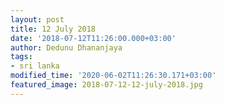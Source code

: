 ```yaml
---
layout: post
title: 12 July 2018
date: '2018-07-12T11:26:00.000+03:00'
author: Dedunu Dhananjaya
tags:
- sri lanka
modified_time: '2020-06-02T11:26:30.171+03:00'
featured_image: 2018-07-12-12-july-2018.jpg
---
```

